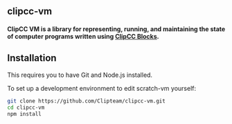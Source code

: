 ## clipcc-vm
#### ClipCC VM is a library for representing, running, and maintaining the state of computer programs written using [ClipCC Blocks](https://github.com/Clipteam/clipcc-block).

## Installation
This requires you to have Git and Node.js installed.

To set up a development environment to edit scratch-vm yourself:
```bash
git clone https://github.com/Clipteam/clipcc-vm.git
cd clipcc-vm
npm install
```
